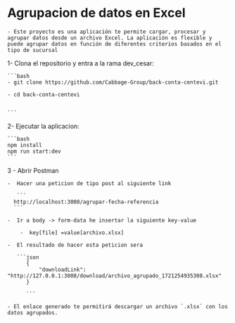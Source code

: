 # Agrupacion de datos en Excel

    - Este proyecto es una aplicación te permite cargar, procesar y agrupar datos desde un archivo Excel. La aplicación es flexible y puede agrupar datos en función de diferentes criterios basados en el tipo de sucursal
    
1- Clona el repositorio y entra a la rama dev_cesar:

    ```bash
    - git clone https://github.com/Cabbage-Group/back-conta-centevi.git
    
    - cd back-conta-centevi
    
    
    ```
    
2- Ejecutar la aplicacion:

    ```bash
    npm install
    npm run start:dev
    ```
    
3 - Abrir Postman 

    -  Hacer una peticion de tipo post al siguiente link
    
       ```
      http://localhost:3008/agrupar-fecha-referencia
      ```
      
    -  Ir a body -> form-data he insertar la siguiente key-value
    
        -  key[file] =value[archivo.xlsx]
    
    -  El resultado de hacer esta peticion sera 
    
       ```json
          {
              "downloadLink": "http://127.0.0.1:3008/download/archivo_agrupado_1721254935308.xlsx"
          }
       
          ```
          
    - El enlace generado te permitirá descargar un archivo `.xlsx` con los datos agrupados.
